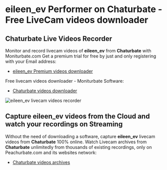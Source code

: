 # eileen_ev Performer on Chaturbate - Free LiveCam videos downloader

## Chaturbate Live Videos Recorder

Monitor and record livecam videos of **eileen_ev** from **Chaturbate** with Moniturbate.com
Get a premium trial for free by just and only registering with your Email address:
* [eileen_ev Premium videos downloader](https://moniturbate.com/request-demo-licence-key.html)

Free livecam videos downloader - Moniturbate Software:
* [Chaturbate videos downloader](https://moniturbate.com/moniturbate-download-software.html)

![eileen_ev livecam videos recorder](https://peachurnet.com/templates/moniturbate-software.png)


## Capture eileen_ev videos from the Cloud and watch your recordings on Streaming

Without the need of downloading a software, capture **eileen_ev** livecam videos from **Chaturbate** 100% online.
Watch Livecam archives from **Chaturbate** unlimitedly from thousands of existing recordings, only on Peachurbate.com and its websites network:
* [Chaturbate videos archives](https://peachurnet.com/)